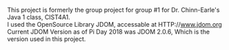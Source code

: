 This project is formerly the group project for group #1 for Dr. Chinn-Earle's Java 1 class, CIST4A1.  
I used the OpenSource Library JDOM, accessable at HTTP://www.jdom.org  
Current JDOM Version as of Pi Day 2018 was JDOM 2.0.6, Which is the version used in this project.	